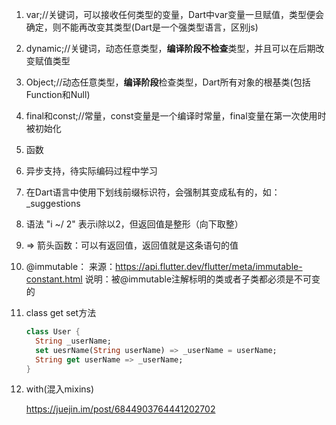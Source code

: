 1. var;//关键词，可以接收任何类型的变量，Dart中var变量一旦赋值，类型便会确定，则不能再改变其类型(Dart是一个强类型语言，区别js)

2. dynamic;//关键词，动态任意类型，**编译阶段不检查**类型，并且可以在后期改变赋值类型

3. Object;//动态任意类型，**编译阶段**检查类型，Dart所有对象的根基类(包括Function和Null)

4. final和const;//常量，const变量是一个编译时常量，final变量在第一次使用时被初始化

5. 函数

6. 异步支持，待实际编码过程中学习

7. 在Dart语言中使用下划线前缀标识符，会强制其变成私有的，如：_suggestions

8. 语法 "i ~/ 2" 表示i除以2，但返回值是整形（向下取整）

9. => 箭头函数：可以有返回值，返回值就是这条语句的值

10. @immutable：
        来源：https://api.flutter.dev/flutter/meta/immutable-constant.html
        说明：被@immutable注解标明的类或者子类都必须是不可变的

11. class get set方法

    ```dart
    class User {
      String _userName;
      set uesrName(String userName) => _userName = userName;
      String get userName => _userName;
    }
    ```

12. with(混入mixins)

    https://juejin.im/post/6844903764441202702